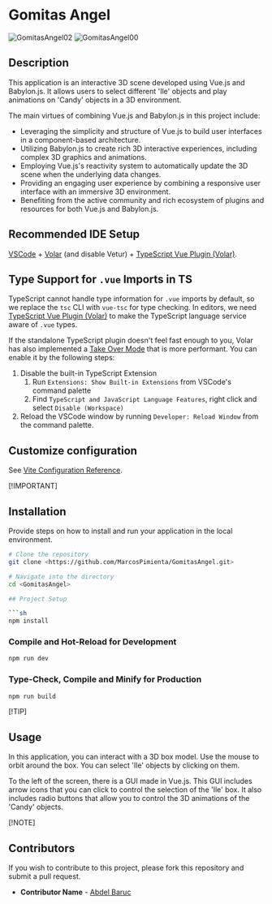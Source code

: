 # Gomitas Angel
![GomitasAngel02](https://github.com/MarcosPimienta/GomitasAngel/assets/60362847/8282eb8f-b86a-4d05-941f-90d7ca7ae17d)
![GomitasAngel00](https://github.com/MarcosPimienta/GomitasAngel/assets/60362847/568c5f58-6e0a-49b2-84c0-69789e115419)

## Description

This application is an interactive 3D scene developed using Vue.js and Babylon.js. It allows users to select different 'Ile' objects and play animations on 'Candy' objects in a 3D environment.

The main virtues of combining Vue.js and Babylon.js in this project include:
- Leveraging the simplicity and structure of Vue.js to build user interfaces in a component-based architecture.
- Utilizing Babylon.js to create rich 3D interactive experiences, including complex 3D graphics and animations.
- Employing Vue.js's reactivity system to automatically update the 3D scene when the underlying data changes.
- Providing an engaging user experience by combining a responsive user interface with an immersive 3D environment.
- Benefiting from the active community and rich ecosystem of plugins and resources for both Vue.js and Babylon.js.

## Recommended IDE Setup

[VSCode](https://code.visualstudio.com/) + [Volar](https://marketplace.visualstudio.com/items?itemName=Vue.volar) (and disable Vetur) + [TypeScript Vue Plugin (Volar)](https://marketplace.visualstudio.com/items?itemName=Vue.vscode-typescript-vue-plugin).

## Type Support for `.vue` Imports in TS

TypeScript cannot handle type information for `.vue` imports by default, so we replace the `tsc` CLI with `vue-tsc` for type checking. In editors, we need [TypeScript Vue Plugin (Volar)](https://marketplace.visualstudio.com/items?itemName=Vue.vscode-typescript-vue-plugin) to make the TypeScript language service aware of `.vue` types.

If the standalone TypeScript plugin doesn't feel fast enough to you, Volar has also implemented a [Take Over Mode](https://github.com/johnsoncodehk/volar/discussions/471#discussioncomment-1361669) that is more performant. You can enable it by the following steps:

1. Disable the built-in TypeScript Extension
    1) Run `Extensions: Show Built-in Extensions` from VSCode's command palette
    2) Find `TypeScript and JavaScript Language Features`, right click and select `Disable (Workspace)`
2. Reload the VSCode window by running `Developer: Reload Window` from the command palette.

## Customize configuration

See [Vite Configuration Reference](https://vitejs.dev/config/).

[!IMPORTANT]
## Installation

Provide steps on how to install and run your application in the local environment.

```bash
# Clone the repository
git clone <https://github.com/MarcosPimienta/GomitasAngel.git>

# Navigate into the directory
cd <GomitasAngel>

## Project Setup

```sh
npm install
```

### Compile and Hot-Reload for Development

```sh
npm run dev
```

### Type-Check, Compile and Minify for Production

```sh
npm run build
```
[!TIP]
## Usage
In this application, you can interact with a 3D box model. Use the mouse to orbit around the box. You can select 'Ile' objects by clicking on them.

To the left of the screen, there is a GUI made in Vue.js. This GUI includes arrow icons that you can click to control the selection of the 'Ile' box. It also includes radio buttons that allow you to control the 3D animations of the 'Candy' objects.

[!NOTE]
## Contributors
If you wish to contribute to this project, please fork this repository and submit a pull request.

- **Contributor Name** - [Abdel Baruc](https://github.com/Bhalut)
